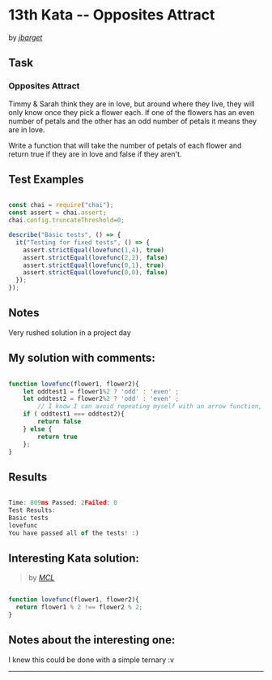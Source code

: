 # 13th Kata -- Opposites Attract






by *[jbarget](https://www.codewars.com/users/jbarget)*


## Task

### Opposites Attract


Timmy & Sarah think they are in love, but around where they live, they will only know once they pick a flower each. If one of the flowers has an even number of petals and the other has an odd number of petals it means they are in love.

Write a function that will take the number of petals of each flower and return true if they are in love and false if they aren't.




## Test Examples

```js

const chai = require("chai");
const assert = chai.assert;
chai.config.truncateThreshold=0;

describe("Basic tests", () => {
  it("Testing for fixed tests", () => {
    assert.strictEqual(lovefunc(1,4), true)
    assert.strictEqual(lovefunc(2,2), false)
    assert.strictEqual(lovefunc(0,1), true)
    assert.strictEqual(lovefunc(0,0), false)
  });
});

```


## Notes

Very rushed solution in a project day

## My solution with comments:

```js

function lovefunc(flower1, flower2){
    let oddtest1 = flower1%2 ? 'odd' : 'even' ;
    let oddtest2 = flower2%2 ? 'odd' : 'even' ;
        // I know I can avoid repeating myself with an arrow function, but I need to start the project, this is good enough for the tests
    if ( oddtest1 === oddtest2){
        return false
    } else {
        return true
    };
}

```


## Results

```js

Time: 809ms Passed: 2Failed: 0
Test Results:
Basic tests
lovefunc
You have passed all of the tests! :)
```

## Interesting Kata solution:
> by *[MCL](https://www.codewars.com/users/MCL)*

```js

function lovefunc(flower1, flower2){
  return flower1 % 2 !== flower2 % 2;
}
```

## Notes about the interesting one:

I knew this could be done with a simple ternary :v


---